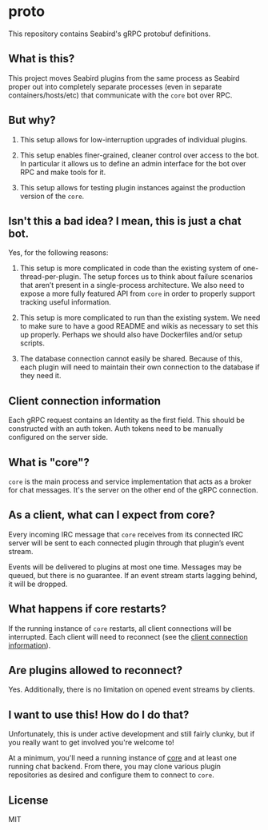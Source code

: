 # proto

This repository contains Seabird's gRPC protobuf definitions.

## What is this?

This project moves Seabird plugins from the same process as Seabird proper out into completely separate processes (even in separate containers/hosts/etc) that communicate with the `core` bot over RPC.

## But why?

1. This setup allows for low-interruption upgrades of individual plugins.

2. This setup enables finer-grained, cleaner control over access to the bot. In particular it allows us to define an admin interface for the bot over RPC and make tools for it.

3. This setup allows for testing plugin instances against the production version of the `core`.

## Isn't this a bad idea? I mean, this is just a chat bot.

Yes, for the following reasons:

1. This setup is more complicated in code than the existing system of one-thread-per-plugin. The setup forces us to think about failure scenarios that aren’t present in a single-process architecture. We also need to expose a more fully featured API from `core` in order to properly support tracking useful information.

2. This setup is more complicated to run than the existing system. We need to make sure to have a good README and wikis as necessary to set this up properly. Perhaps we should also have Dockerfiles and/or setup scripts.

3. The database connection cannot easily be shared. Because of this, each plugin will need to maintain their own connection to the database if they need it.

## Client connection information

Each gRPC request contains an Identity as the first field. This should be constructed with an auth token. Auth tokens need to be manually configured on the server side.

## What is "core"?

`core` is the main process and service implementation that acts as a broker for chat messages. It's the server on the other end of the gRPC connection.

## As a client, what can I expect from core?

Every incoming IRC message that `core` receives from its connected IRC server will be sent to each connected plugin through that plugin’s event stream.

Events will be delivered to plugins at most one time. Messages may be queued, but there is no guarantee. If an event stream starts lagging behind, it will be dropped.

## What happens if core restarts?

If the running instance of `core` restarts, all client connections will be interrupted. Each client will need to reconnect (see the [client connection information](#client-connection-information)).

## Are plugins allowed to reconnect?

Yes. Additionally, there is no limitation on opened event streams by clients.

## I want to use this! How do I do that?

Unfortunately, this is under active development and still fairly clunky, but if you really want to get involved you're welcome to!

At a minimum, you'll need a running instance of [core](https://github.com/seabird-irc/seabird-core) and at least one running chat backend. From there, you may clone various plugin repositories as desired and configure them to connect to `core`.

## License

MIT
